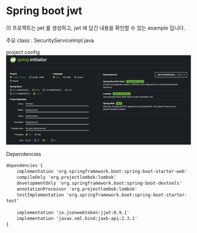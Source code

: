 # Spring boot jwt
이 프로젝트는 jwt 를 생성하고, jwt 에 담긴 내용을 확인할 수 있는 example 입니다.

주요 class : SecurityServiceImpl.java

project config
![start](./image/start.png)


Dependencies
```
dependencies {
    implementation 'org.springframework.boot:spring-boot-starter-web'
    compileOnly 'org.projectlombok:lombok'
    developmentOnly 'org.springframework.boot:spring-boot-devtools'
    annotationProcessor 'org.projectlombok:lombok'
    testImplementation 'org.springframework.boot:spring-boot-starter-test'
	
    implementation 'io.jsonwebtoken:jjwt:0.9.1'
    implementation 'javax.xml.bind:jaxb-api:2.3.1'
}
```
